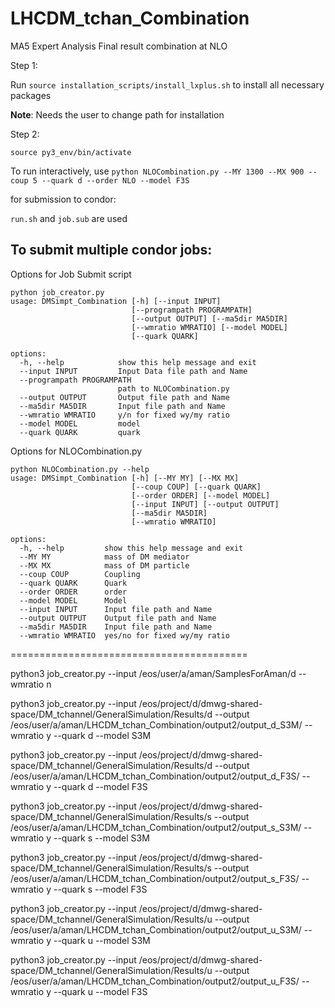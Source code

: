 # LHCDM_tchan_Combination
MA5 Expert Analysis Final result combination at NLO 

Step 1: 

Run `source installation_scripts/install_lxplus.sh` to install all necessary packages

**Note**: Needs the user to change path for installation

Step 2: 

`source py3_env/bin/activate`


To run interactively, use `python NLOCombination.py --MY 1300 --MX 900 --coup 5 --quark d --order NLO --model F3S`

for submission to condor:

`run.sh` and `job.sub` are used

## To submit multiple condor jobs: 

Options for Job Submit script

```code
python job_creator.py
usage: DMSimpt_Combination [-h] [--input INPUT]
                           [--programpath PROGRAMPATH]
                           [--output OUTPUT] [--ma5dir MA5DIR]
                           [--wmratio WMRATIO] [--model MODEL]
                           [--quark QUARK]

options:
  -h, --help            show this help message and exit
  --input INPUT         Input Data file path and Name
  --programpath PROGRAMPATH
                        path to NLOCombination.py
  --output OUTPUT       Output file path and Name
  --ma5dir MA5DIR       Input file path and Name
  --wmratio WMRATIO     y/n for fixed wy/my ratio
  --model MODEL         model
  --quark QUARK         quark
``` 


Options for NLOCombination.py

```code
python NLOCombination.py --help
usage: DMSimpt_Combination [-h] [--MY MY] [--MX MX]
                           [--coup COUP] [--quark QUARK]
                           [--order ORDER] [--model MODEL]
                           [--input INPUT] [--output OUTPUT]
                           [--ma5dir MA5DIR]
                           [--wmratio WMRATIO]

options:
  -h, --help         show this help message and exit
  --MY MY            mass of DM mediator
  --MX MX            mass of DM particle
  --coup COUP        Coupling
  --quark QUARK      Quark
  --order ORDER      order
  --model MODEL      Model
  --input INPUT      Input file path and Name
  --output OUTPUT    Output file path and Name
  --ma5dir MA5DIR    Input file path and Name
  --wmratio WMRATIO  yes/no for fixed wy/my ratio
```



=========================================

python3 job_creator.py --input /eos/user/a/aman/SamplesForAman/d --wmratio n

python3 job_creator.py --input /eos/project/d/dmwg-shared-space/DM_tchannel/GeneralSimulation/Results/d  --output /eos/user/a/aman/LHCDM_tchan_Combination/output2/output_d_S3M/ --wmratio y --quark d --model S3M

python3 job_creator.py --input /eos/project/d/dmwg-shared-space/DM_tchannel/GeneralSimulation/Results/d  --output /eos/user/a/aman/LHCDM_tchan_Combination/output2/output_d_F3S/ --wmratio y --quark d --model F3S

python3 job_creator.py --input /eos/project/d/dmwg-shared-space/DM_tchannel/GeneralSimulation/Results/s --output /eos/user/a/aman/LHCDM_tchan_Combination/output2/output_s_S3M/ --wmratio y --quark s --model S3M

python3 job_creator.py --input /eos/project/d/dmwg-shared-space/DM_tchannel/GeneralSimulation/Results/s --output /eos/user/a/aman/LHCDM_tchan_Combination/output2/output_s_F3S/ --wmratio y --quark s --model F3S

python3 job_creator.py --input /eos/project/d/dmwg-shared-space/DM_tchannel/GeneralSimulation/Results/u  --output /eos/user/a/aman/LHCDM_tchan_Combination/output2/output_u_S3M/ --wmratio y --quark u --model S3M

python3 job_creator.py --input /eos/project/d/dmwg-shared-space/DM_tchannel/GeneralSimulation/Results/u  --output /eos/user/a/aman/LHCDM_tchan_Combination/output2/output_u_F3S/ --wmratio y --quark u --model F3S



